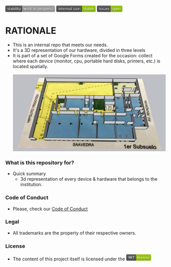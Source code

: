 ![stability-work_in_progress](images/477405737-stability_work_in_progress.png)
![internaluse-green](images/3847436881-internal_use_stable.png)
![issues-open](images/2944199103-issues_open.png)

# RATIONALE #

* This is an internal repo that meets our needs.
* It's a 3D representation of our hardware, divided in three levels
* It is part of a set of Google Forms created for the occasion: collect where each device (monitor, cpu, portable hard disks, printers, etc.) is located spatially.
<BR></BR>
![1erSubsuelo](images/1erSubsuelo.png)
### What is this repository for? ###

* Quick summary
    - 3d representation of every device & hardware that belongs to the institution.

### Code of Conduct

* Please, check our [Code of Conduct](Code_of_conduct.md)

### Legal ###

* All trademarks are the property of their respective owners.

### License ###

* The content of this project itself is licensed under the ![MIT Licence](images/2049852260-MIT-license-green.png)